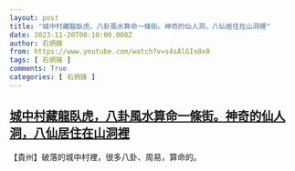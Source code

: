 ```yaml
---
layout: post
title: "城中村藏龍臥虎，八卦風水算命一條街。神奇的仙人洞，八仙居住在山洞裡"
date: 2023-11-20T00:10:00.000Z
author: 石炳鋒
from: https://www.youtube.com/watch?v=s4sAlGIs0x0
tags: [ 石炳锋 ]
comments: True
categories: [ 石炳锋 ]
---
```

<!--1700439000000-->
[城中村藏龍臥虎，八卦風水算命一條街。神奇的仙人洞，八仙居住在山洞裡](https://www.youtube.com/watch?v=s4sAlGIs0x0)
------

<div>
【貴州】破落的城中村裡，很多八卦、周易，算命的。
</div>
